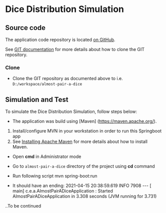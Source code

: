 # Dice Distribution Simulation

  

## Source code

The application code repository is located [on GitHub](https://github.com/johndelacroix/almost-pair-a-dice).

See [GIT documentation](https://git-scm.com/docs/git-clone) for more details about how to clone the GIT repository.

  

### Clone

* Clone the GIT repository as documented above to i.e. `D:/workspace/almost-pair-a-dice`


## Simulation and Test

To simulate the Dice Distribution Simulation, follow steps below:

* The application was build using [Maven] (https://maven.apache.org/).

1. Install/configure MVN in your workstation in order to run this Springboot app 
2. See [Installing Apache Maven](https://maven.apache.org/install.html) for more details about how to install Maven.

* Open **cmd** in Administrator mode

* Go to `almost-pair-a-dice` directory of the project using **cd** command

* Run following script mvn spring-boot:run
* It should have an ending:
2021-04-15 20:38:59.619  INFO 7908 --- [           main] c.e.a.AlmostPairADiceApplication         : Started AlmostPairADiceApplication in 3.308 seconds (JVM running for 3.731)

..To be continued
